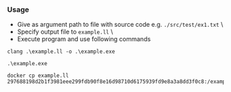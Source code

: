 ### Usage
- Give as argument path to file with source code e.g. `./src/test/ex1.txt` \
- Specify output file to `example.ll` \
- Execute program and use following commands

```shell 
clang .\example.ll -o .\example.exe
```
```shell 
.\example.exe
```

```shell 
docker cp example.ll 297688198d2b1f3981eee299fdb90f8e16d98710d6175939fd9e8a3a8dd3f0c8:/example.ll
```